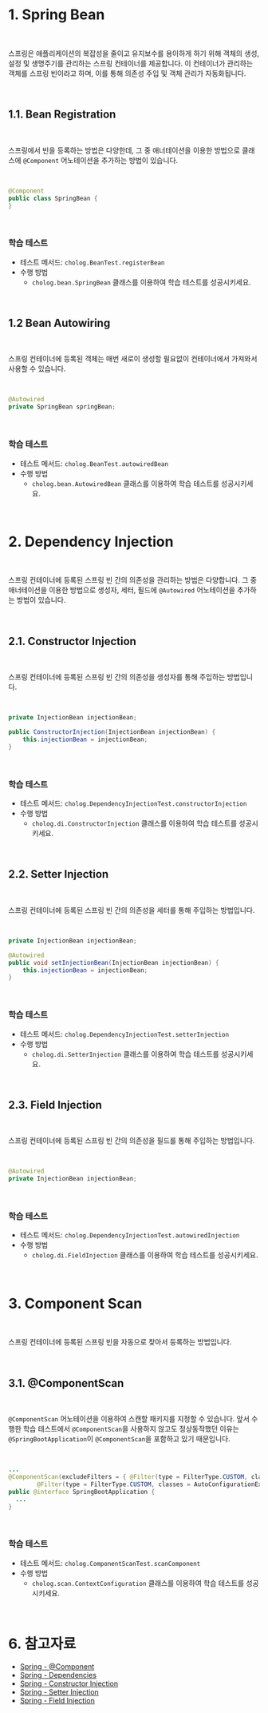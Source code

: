 # 1. Spring Bean

<br>

스프링은 애플리케이션의 복잡성을 줄이고 유지보수를 용이하게 하기 위해 객체의 생성, 설정 및 생명주기를 관리하는 스프링 컨테이너를 제공합니다. 
이 컨테이너가 관리하는 객체를 스프링 빈이라고 하며, 이를 통해 의존성 주입 및 객체 관리가 자동화됩니다.

<br>

## 1.1. Bean Registration

<br>

스프링에서 빈을 등록하는 방법은 다양한데, 그 중 애너테이션을 이용한 방법으로 클래스에 `@Component` 어노테이션을 추가하는 방법이 있습니다.

<br>

```java
@Component
public class SpringBean {
}   
```

<br>

### 학습 테스트
- 테스트 메서드: `cholog.BeanTest.registerBean`
- 수행 방법
  - `cholog.bean.SpringBean` 클래스를 이용하여 학습 테스트를 성공시키세요.

<br>

## 1.2 Bean Autowiring

<br>

스프링 컨테이너에 등록된 객체는 매번 새로이 생성할 필요없이 컨테이너에서 가져와서 사용할 수 있습니다.

<br>

```java
@Autowired
private SpringBean springBean;
```

<br>

### 학습 테스트
- 테스트 메서드: `cholog.BeanTest.autowiredBean`
- 수행 방법
  - `cholog.bean.AutowiredBean` 클래스를 이용하여 학습 테스트를 성공시키세요.

<br>

# 2. Dependency Injection

<br>

스프링 컨테이너에 등록된 스프링 빈 간의 의존성을 관리하는 방법은 다양합니다. 
그 중 애너테이션을 이용한 방법으로 생성자, 세터, 필드에 `@Autowired` 어노테이션을 추가하는 방법이 있습니다.

<br>

## 2.1. Constructor Injection

<br>

스프링 컨테이너에 등록된 스프링 빈 간의 의존성을 생성자를 통해 주입하는 방법입니다.

<br>

```java
private InjectionBean injectionBean;

public ConstructorInjection(InjectionBean injectionBean) {
    this.injectionBean = injectionBean;
}
```

<br>

### 학습 테스트
- 테스트 메서드: `cholog.DependencyInjectionTest.constructorInjection`
- 수행 방법
  - `cholog.di.ConstructorInjection` 클래스를 이용하여 학습 테스트를 성공시키세요.

<br>

## 2.2. Setter Injection

<br>

스프링 컨테이너에 등록된 스프링 빈 간의 의존성을 세터를 통해 주입하는 방법입니다.

<br>

```java 
private InjectionBean injectionBean;

@Autowired
public void setInjectionBean(InjectionBean injectionBean) {
    this.injectionBean = injectionBean;
}
```

<br>

### 학습 테스트
- 테스트 메서드: `cholog.DependencyInjectionTest.setterInjection`
- 수행 방법
  - `cholog.di.SetterInjection` 클래스를 이용하여 학습 테스트를 성공시키세요.

<br>

## 2.3. Field Injection

<br>

스프링 컨테이너에 등록된 스프링 빈 간의 의존성을 필드를 통해 주입하는 방법입니다.

<br>

```java 
@Autowired
private InjectionBean injectionBean;
```

<br>

### 학습 테스트
- 테스트 메서드: `cholog.DependencyInjectionTest.autowiredInjection`
- 수행 방법
  - `cholog.di.FieldInjection` 클래스를 이용하여 학습 테스트를 성공시키세요.

<br>

# 3. Component Scan

<br>

스프링 컨테이너에 등록된 스프링 빈을 자동으로 찾아서 등록하는 방법입니다.

<br>

## 3.1. @ComponentScan

<br>

`@ComponentScan` 어노테이션을 이용하여 스캔할 패키지를 지정할 수 있습니다.
앞서 수행한 학습 테스트에서 `@ComponentScan`을 사용하지 않고도 정상동작했던 이유는 `@SpringBootApplication`이 `@ComponentScan`을 포함하고 있기 때문입니다. 

<br>

```java
...
@ComponentScan(excludeFilters = { @Filter(type = FilterType.CUSTOM, classes = TypeExcludeFilter.class),
        @Filter(type = FilterType.CUSTOM, classes = AutoConfigurationExcludeFilter.class) })
public @interface SpringBootApplication {
  ...
}
```    

<br>

### 학습 테스트
- 테스트 메서드: `cholog.ComponentScanTest.scanComponent`
- 수행 방법
  - `cholog.scan.ContextConfiguration` 클래스를 이용하여 학습 테스트를 성공시키세요.

<br>

# 6. 참고자료
- [Spring - @Component](https://docs.spring.io/spring-framework/docs/current/reference/html/core.html#beans-stereotype-annotations)
- [Spring - Dependencies](https://docs.spring.io/spring-framework/docs/current/reference/html/core.html#beans-dependencies)
- [Spring - Constructor Injection](https://docs.spring.io/spring-framework/docs/current/reference/html/core.html#beans-constructor-injection)
- [Spring - Setter Injection](https://docs.spring.io/spring-framework/docs/current/reference/html/core.html#beans-setter-injection)
- [Spring - Field Injection](https://docs.spring.io/spring-framework/docs/current/reference/html/core.html#beans-autowired-annotation)
